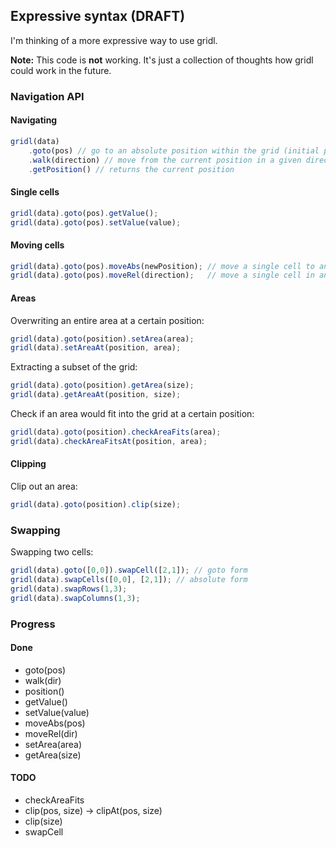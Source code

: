 ## Expressive syntax (DRAFT)

I'm thinking of a more expressive way to use gridl.

**Note:** This code is **not** working. It's just a collection of thoughts how gridl could work in the future.

### Navigation API

#### Navigating

```javascript
gridl(data)
    .goto(pos) // go to an absolute position within the grid (initial position is 0,0)
    .walk(direction) // move from the current position in a given direction
    .getPosition() // returns the current position
```

#### Single cells

```javascript
gridl(data).goto(pos).getValue();
gridl(data).goto(pos).setValue(value);
```

#### Moving cells

```javascript
gridl(data).goto(pos).moveAbs(newPosition); // move a single cell to an absolute position
gridl(data).goto(pos).moveRel(direction);   // move a single cell in an given direction
```

#### Areas

Overwriting an entire area at a certain position:
```javascript
gridl(data).goto(position).setArea(area);
gridl(data).setAreaAt(position, area);
```

Extracting a subset of the grid:
```javascript
gridl(data).goto(position).getArea(size);
gridl(data).getAreaAt(position, size);
```

Check if an area would fit into the grid at a certain position:
```javascript
gridl(data).goto(position).checkAreaFits(area);
gridl(data).checkAreaFitsAt(position, area);
```

#### Clipping

Clip out an area:
```javascript
gridl(data).goto(position).clip(size);
```

### Swapping

Swapping two cells:
```javascript
gridl(data).goto([0,0]).swapCell([2,1]); // goto form
gridl(data).swapCells([0,0], [2,1]); // absolute form
gridl(data).swapRows(1,3);
gridl(data).swapColumns(1,3);
```

### Progress

#### Done

* goto(pos)
* walk(dir)
* position()
* getValue()
* setValue(value)
* moveAbs(pos)
* moveRel(dir)
* setArea(area)
* getArea(size)

#### TODO

* checkAreaFits
* clip(pos, size) -> clipAt(pos, size)
* clip(size)
* swapCell




